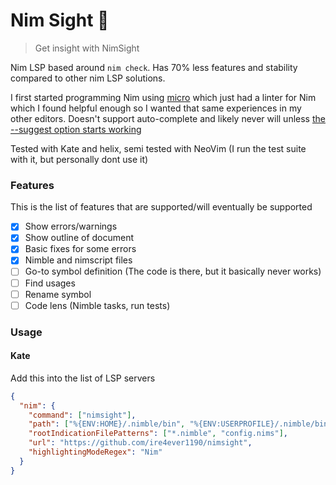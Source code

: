 # Nim Sight 👀

> Get insight with NimSight

Nim LSP based around `nim check`. Has 70% less features and stability compared to other nim LSP solutions.

I first started programming Nim using [micro](https://github.com/zyedidia/micro) which just had a linter for Nim which I found helpful enough so I wanted that same experiences in my other editors. Doesn't support auto-complete and likely never will unless [the --suggest option starts working](https://github.com/nim-lang/Nim/blob/4f5c0efaf24e863b26b16d7998eac3bdd830e7be/compiler/commands.nim#L1004)

Tested with Kate and helix, semi tested with NeoVim (I run the test suite
with it, but personally dont use it)


### Features

This is the list of features that are supported/will eventually be supported

- [x] Show errors/warnings
- [x] Show outline of document
- [x] Basic fixes for some errors
- [x] Nimble and nimscript files
- [ ] Go-to symbol definition (The code is there, but it basically never works)
- [ ] Find usages
- [ ] Rename symbol
- [ ] Code lens (Nimble tasks, run tests)

### Usage

#### Kate

Add this into the list of LSP servers
```json
{
  "nim": {
    "command": ["nimsight"],
    "path": ["%{ENV:HOME}/.nimble/bin", "%{ENV:USERPROFILE}/.nimble/bin"],
    "rootIndicationFilePatterns": ["*.nimble", "config.nims"],
    "url": "https://github.com/ire4ever1190/nimsight",
    "highlightingModeRegex": "Nim"
  }
}
```
